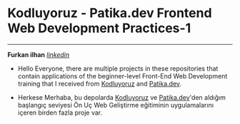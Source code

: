 # Kodluyoruz - Patika.dev Frontend Web Development Practices-1
___
  **Furkan ilhan**               *[linkedin](https://www.linkedin.com/in/furkan-ilhan-/)*

 
 - Hello Everyone, there are multiple projects in these repositories that contain applications of the beginner-level Front-End Web Development training that I received from [Kodluyoruz](https://courses.kodluyoruz.org/) and [Patika.dev](https://www.patika.dev/tr).

 - Herkese Merhaba, bu depolarda [Kodluyoruz](https://courses.kodluyoruz.org/)  ve [Patika.dev](https://www.patika.dev/tr)'den aldığım başlangıç seviyesi Ön Uç Web Geliştirme eğitiminin uygulamalarını içeren birden fazla proje var. 

